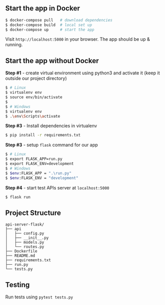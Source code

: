 ## Start the app in Docker

```bash
$ docker-compose pull   # download dependencies 
$ docker-compose build  # local set up
$ docker-compose up     # start the app 
```

Visit `http://localhost:5000` in your browser. The app should be up & running.

## Start the app without Docker

**Step #1** - create virtual environment using python3 and activate it (keep it outside our project directory)
```bash
$ # Linux
$ virtualenv env
$ source env/bin/activate
$
$ # Windows
$ virtualenv env
$ .\env\Scripts\activate
```

**Step #3** - Install dependencies in virtualenv

```bash
$ pip install -r requirements.txt
```

**Step #3** - setup `flask` command for our app
```bash
$ # Linux
$ export FLASK_APP=run.py
$ export FLASK_ENV=development
$ # Windows
$ $env:FLASK_APP = ".\run.py"
$ $env:FLASK_ENV = "development"
```

**Step #4** - start test APIs server at `localhost:5000`
```bash
$ flask run
```

## Project Structure
    api-server-flask/
    ├── api
    │   ├── config.py
    │   ├── __init__.py
    │   ├── models.py
    │   └── routes.py
    ├── Dockerfile
    ├── README.md
    ├── requirements.txt
    ├── run.py
    └── tests.py

## Testing

Run tests using `pytest tests.py`

